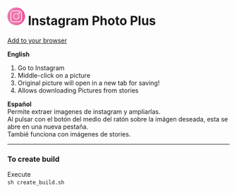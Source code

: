 # <img src="src/icons/instagram_little.png"  width="40"> Instagram Photo Plus

[Add to your browser](https://addons.mozilla.org/es/firefox/addon/instagram-photo-plus/)

**English**<br>
1. Go to Instagram<br>
2. Middle-click on a picture<br>
3. Original picture will open in a new tab for saving!<br>
4. Allows downloading Pictures from stories<br>

**Español**<br>
Permite extraer imagenes de instagram y ampliarlas.<br>
Al pulsar con el botón del medio del ratón sobre la imágen deseada, esta se abre en una nueva pestaña.<br>
Tambié funciona con imágenes de stories.<br>

---
### To create build
Execute<br>
`sh create_build.sh` 